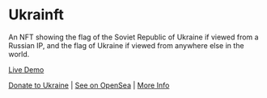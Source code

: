 # Ukrainft

An NFT showing the flag of the Soviet Republic of Ukraine if viewed from a Russian IP, and the flag of Ukraine if viewed from anywhere else in the world.

[Live Demo](https://ukrainft.surge.sh/)

[Donate to Ukraine](https://twitter.com/Ukraine/status/1497594592438497282?s=20&t=Ok4vo90B1261nLFgolTweg) |
[See on OpenSea](https://opensea.io/assets/matic/0x1675deafaf1be7337afaf16287c17cb54071a9a9/0) |
[More Info](https://klingefjord.notion.site/klingefjord/Ukrainft-38ccfc572ec24c688db37e6c361e5fe9)
